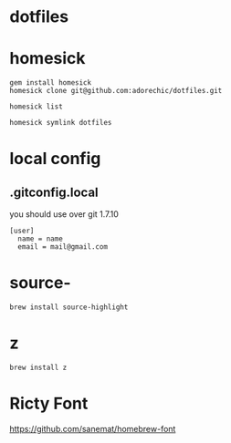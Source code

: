 dotfiles
========
# homesick
```
gem install homesick
homesick clone git@github.com:adorechic/dotfiles.git

homesick list

homesick symlink dotfiles
```

# local config
## .gitconfig.local
you should use over git 1.7.10
```
[user]
  name = name
  email = mail@gmail.com
```

# source-
```
brew install source-highlight
```

# z
```
brew install z
```

# Ricty Font
https://github.com/sanemat/homebrew-font
